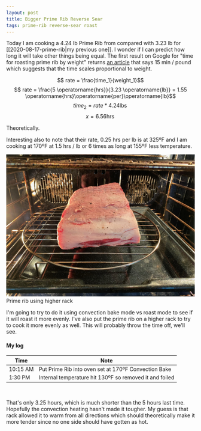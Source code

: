 ```yaml
---
layout: post
title: Bigger Prime Rib Reverse Sear
tags: prime-rib reverse-sear roast
---
```

Today I am cooking a 4.24 lb Prime Rib from compared with 3.23 lb for [[2020-08-17-prime-rib|my previous one]]. I wonder if I can predict how long it will take other things being equal. The first result on Google for "time for roasting prime rib by weight" returns [an article](https://www.today.com/food/world-s-easiest-prime-rib-roast-master-holiday-classic-t77026) that says 15 min / pound which suggests that the time scales proportional to weight.

$$ rate = \frac{time_1}{weight_1}$$
$$ rate = \frac{5 \operatorname{hrs}}{3.23 \operatorname{lb}} = 1.55 \operatorname{hrs}\operatorname{per}\operatorname{lb}$$
$$ time_2 = rate * 4.24 \operatorname{lbs}$$
$$ x = 6.56 \operatorname{hrs} $$


Theoretically.

Interesting also to note that their rate, 0.25 hrs per lb is at 325ºF and I am cooking at 170ºF at 1.5 hrs / lb or 6 times as long at 155ºF less temperature.

![Prime Rib on New Rack](/images/prime-rib-new-rack.jpeg)
Prime rib using higher rack

I'm going to try to do it using convection bake mode vs roast mode to see if it will roast it more evenly. I've also put the prime rib on a higher rack to try to cook it more evenly as well. This will probably throw the time off, we'll see.

#### My log

| Time | Note|
| --- | --- |
| 10:15 AM | Put Prime Rib into oven set at 170ºF Convection Bake
| 1:30 PM | Internal temperature hit 130ºF so removed it and foiled |

<br />

That's only 3.25 hours, which is much shorter than the 5 hours last time. Hopefully the convection heating hasn't made it tougher. My guess is that rack allowed it to warm from all directions which should theoretically make it more tender since no one side should have gotten as hot.